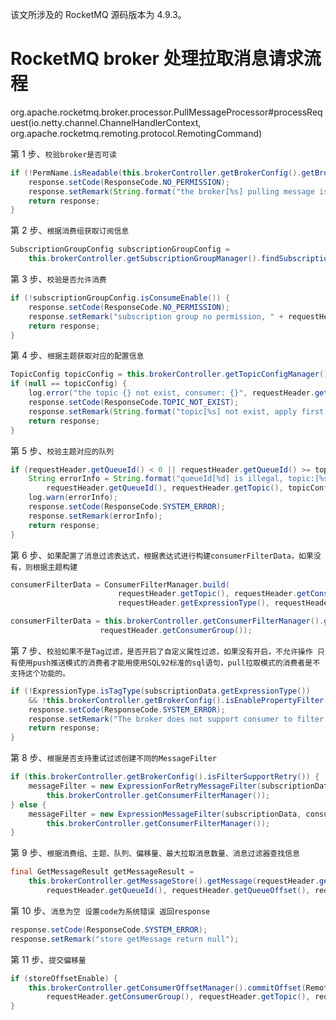 该文所涉及的 RocketMQ 源码版本为 4.9.3。

# RocketMQ broker 处理拉取消息请求流程

org.apache.rocketmq.broker.processor.PullMessageProcessor#processRequest(io.netty.channel.ChannelHandlerContext, org.apache.rocketmq.remoting.protocol.RemotingCommand)

第 1 步、`校验broker是否可读`

```java
if (!PermName.isReadable(this.brokerController.getBrokerConfig().getBrokerPermission())) {
    response.setCode(ResponseCode.NO_PERMISSION);
    response.setRemark(String.format("the broker[%s] pulling message is forbidden", this.brokerController.getBrokerConfig().getBrokerIP1()));
    return response;
}
```

第 2 步、`根据消费组获取订阅信息`

```java
SubscriptionGroupConfig subscriptionGroupConfig =
    this.brokerController.getSubscriptionGroupManager().findSubscriptionGroupConfig(requestHeader.getConsumerGroup());
```

第 3 步、`校验是否允许消费`

```java
if (!subscriptionGroupConfig.isConsumeEnable()) {
    response.setCode(ResponseCode.NO_PERMISSION);
    response.setRemark("subscription group no permission, " + requestHeader.getConsumerGroup());
    return response;
}
```

第 4 步、`根据主题获取对应的配置信息`

```java
TopicConfig topicConfig = this.brokerController.getTopicConfigManager().selectTopicConfig(requestHeader.getTopic());
if (null == topicConfig) {
    log.error("the topic {} not exist, consumer: {}", requestHeader.getTopic(), RemotingHelper.parseChannelRemoteAddr(channel));
    response.setCode(ResponseCode.TOPIC_NOT_EXIST);
    response.setRemark(String.format("topic[%s] not exist, apply first please! %s", requestHeader.getTopic(), FAQUrl.suggestTodo(FAQUrl.APPLY_TOPIC_URL)));
    return response;
}
```

第 5 步、`校验主题对应的队列`

```java
if (requestHeader.getQueueId() < 0 || requestHeader.getQueueId() >= topicConfig.getReadQueueNums()) {
    String errorInfo = String.format("queueId[%d] is illegal, topic:[%s] topicConfig.readQueueNums:[%d] consumer:[%s]",
        requestHeader.getQueueId(), requestHeader.getTopic(), topicConfig.getReadQueueNums(), channel.remoteAddress());
    log.warn(errorInfo);
    response.setCode(ResponseCode.SYSTEM_ERROR);
    response.setRemark(errorInfo);
    return response;
}
```

第 6 步、`如果配置了消息过滤表达式，根据表达式进行构建consumerFilterData，如果没有，则根据主题构建`

```java
consumerFilterData = ConsumerFilterManager.build(
                        requestHeader.getTopic(), requestHeader.getConsumerGroup(), requestHeader.getSubscription(),
                        requestHeader.getExpressionType(), requestHeader.getSubVersion()

consumerFilterData = this.brokerController.getConsumerFilterManager().get(requestHeader.getTopic(),
                    requestHeader.getConsumerGroup());
```

第 7 步、`校验如果不是Tag过滤，是否开启了自定义属性过滤，如果没有开启，不允许操作 只有使用push推送模式的消费者才能用使用SQL92标准的sql语句，pull拉取模式的消费者是不支持这个功能的。`

```java
if (!ExpressionType.isTagType(subscriptionData.getExpressionType())
    && !this.brokerController.getBrokerConfig().isEnablePropertyFilter()) {
    response.setCode(ResponseCode.SYSTEM_ERROR);
    response.setRemark("The broker does not support consumer to filter message by " + subscriptionData.getExpressionType());
    return response;
}
```

第 8 步、`根据是否支持重试过滤创建不同的MessageFilter`

```java
if (this.brokerController.getBrokerConfig().isFilterSupportRetry()) {
    messageFilter = new ExpressionForRetryMessageFilter(subscriptionData, consumerFilterData,
        this.brokerController.getConsumerFilterManager());
} else {
    messageFilter = new ExpressionMessageFilter(subscriptionData, consumerFilterData,
        this.brokerController.getConsumerFilterManager());
}
```

第 9 步、`根据消费组、主题、队列、偏移量、最大拉取消息数量、消息过滤器查找信息`

```java
final GetMessageResult getMessageResult =
    this.brokerController.getMessageStore().getMessage(requestHeader.getConsumerGroup(), requestHeader.getTopic(),
        requestHeader.getQueueId(), requestHeader.getQueueOffset(), requestHeader.getMaxMsgNums(), messageFilter);

```

第 10 步、`消息为空 设置code为系统错误 返回response`

```java
response.setCode(ResponseCode.SYSTEM_ERROR);
response.setRemark("store getMessage return null");
```

第 11 步、`提交偏移量`

```java
if (storeOffsetEnable) {
    this.brokerController.getConsumerOffsetManager().commitOffset(RemotingHelper.parseChannelRemoteAddr(channel),
        requestHeader.getConsumerGroup(), requestHeader.getTopic(), requestHeader.getQueueId(), requestHeader.getCommitOffset());
}
```
